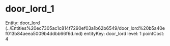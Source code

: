 # door_lord_1

Entity: door_lord (../Entities%20ec7305ac1c814f7290ef03a1b62b6549/door_lord%20b5a40ef013b84aeea5009b4ddbb66f6d.md)
entityKey: door_lord
level: 1
pointCost: 4

[](door_lord_1%20e1486e1823e34232a28ef27b6f5dcb17/Untitled%205c40dcca05724f86a58a84ae90878852.md)
